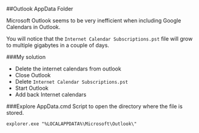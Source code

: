 ##Outlook AppData Folder

Microsoft Outlook seems to be very inefficient when including Google Calendars in Outlook.

You will notice that the ```Internet Calendar Subscriptions.pst``` file will grow to multiple gigabytes in a couple of days.

###My solution 
 * Delete the internet calendars from outlook
 * Close Outlook
 * Delete ```Internet Calendar Subscriptions.pst```
 * Start Outlook
 * Add back Internet calendars

###Explore AppData.cmd
Script to open the directory where the file is stored.

```batch
explorer.exe "%LOCALAPPDATA%\Microsoft\Outlook\"
```
